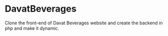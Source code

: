 # DavatBeverages
Clone the front-end of Davat Beverages website and create the backend in php and make it dynamic.

